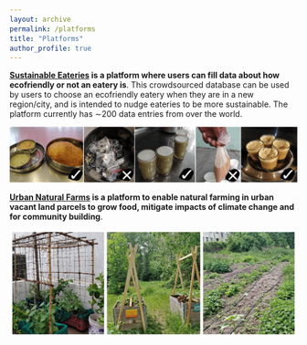```yaml
---
layout: archive
permalink: /platforms
title: "Platforms"
author_profile: true
---
```


**[Sustainable Eateries](https://www.sustainableeateries.com/) is a platform where users can fill data about how ecofriendly or not an eatery is**. This crowdsourced database can be used by users to choose an ecofriendly eatery when they are in a new region/city, and is intended to nudge eateries to be more sustainable. The platform currently has ∼200 data entries from over the world. 

![](/images/sustainable_eateries.png)

**[Urban Natural Farms](https://urbannaturalfarms.com/) is a platform to enable natural farming in urban vacant land parcels to grow food, mitigate impacts of climate change and for community building**.

![](/images/urban_natural_farms.jpg)